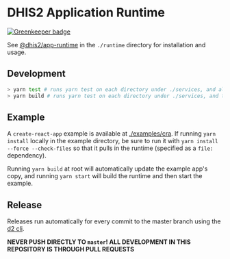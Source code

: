 # DHIS2 Application Runtime

[![Greenkeeper badge](https://badges.greenkeeper.io/dhis2/app-runtime.svg)](https://greenkeeper.io/)

See [@dhis2/app-runtime](./runtime) in the `./runtime` directory for installation and usage.

## Development

```sh
> yarn test # runs yarn test on each directory under ./services, and also in ./runtime
> yarn build # runs yarn test on each directory under ./services, and then in ./runtime
```

## Example

A `create-react-app` example is available at [./examples/cra](./examples/cra). If running `yarn install` locally in the example directory, be sure to run it with `yarn install --force --check-files` so that it pulls in the runtime (specified as a `file:` dependency).

Running `yarn build` at root will automatically update the example app's copy, and running `yarn start` will build the runtime and then start the example.

## Release

Releases run automatically for every commit to the master branch using the [d2 cli](https://github.com/dhis2/cli).

**NEVER PUSH DIRECTLY TO `master`! ALL DEVELOPMENT IN THIS REPOSITORY IS THROUGH PULL REQUESTS**
